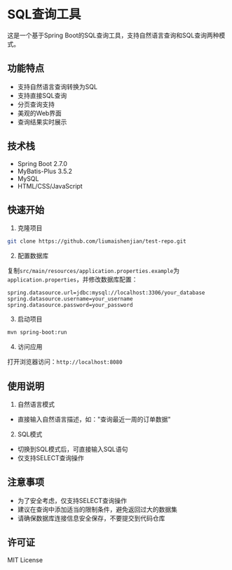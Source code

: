 # SQL查询工具

这是一个基于Spring Boot的SQL查询工具，支持自然语言查询和SQL查询两种模式。

## 功能特点

- 支持自然语言查询转换为SQL
- 支持直接SQL查询
- 分页查询支持
- 美观的Web界面
- 查询结果实时展示

## 技术栈

- Spring Boot 2.7.0
- MyBatis-Plus 3.5.2
- MySQL
- HTML/CSS/JavaScript

## 快速开始

1. 克隆项目
```bash
git clone https://github.com/liumaishenjian/test-repo.git
```

2. 配置数据库

复制`src/main/resources/application.properties.example`为`application.properties`，并修改数据库配置：

```properties
spring.datasource.url=jdbc:mysql://localhost:3306/your_database
spring.datasource.username=your_username
spring.datasource.password=your_password
```

3. 启动项目
```bash
mvn spring-boot:run
```

4. 访问应用

打开浏览器访问：`http://localhost:8080`

## 使用说明

1. 自然语言模式
- 直接输入自然语言描述，如："查询最近一周的订单数据"

2. SQL模式
- 切换到SQL模式后，可直接输入SQL语句
- 仅支持SELECT查询操作

## 注意事项

- 为了安全考虑，仅支持SELECT查询操作
- 建议在查询中添加适当的限制条件，避免返回过大的数据集
- 请确保数据库连接信息安全保存，不要提交到代码仓库

## 许可证

MIT License